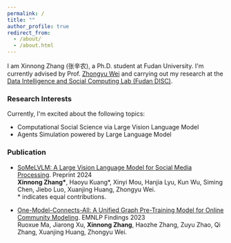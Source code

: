 ```yaml
---
permalink: /
title: ""
author_profile: true
redirect_from: 
  - /about/
  - /about.html
---
```



I am Xinnong Zhang (张辛农), a Ph.D. student at Fudan University. I'm currently advised by Prof. [Zhongyu Wei](http://www.fudan-disc.com/people/zywei) and carrying out my research at the [Data Intelligence and Social Computing Lab (Fudan DISC)](http://www.fudan-disc.com/).

### Research Interests

Currently, I'm excited about the following topics:
- Computational Social Science via Large Vision Language Model
- Agents Simulation powered by Large Language Model

### Publication

- [SoMeLVLM: A Large Vision Language Model for Social Media Processing](https://somelvlm.github.io). Preprint 2024  
  **Xinnong Zhang\***, Haoyu Kuang\*, Xinyi Mou, Hanjia Lyu, Kun Wu, Siming Chen, Jiebo Luo, Xuanjing Huang, Zhongyu Wei.  
  \* indicates equal contributions.

- [One-Model-Connects-All: A Unified Graph Pre-Training Model for Online Community Modeling](https://aclanthology.org/2023.findings-emnlp.1003/). EMNLP Findings 2023  
  Ruoxue Ma, Jiarong Xu, **Xinnong Zhang**, Haozhe Zhang, Zuyu Zhao, Qi Zhang, Xuanjing Huang, Zhongyu Wei.
  



